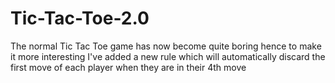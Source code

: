 # Tic-Tac-Toe-2.0
The normal Tic Tac Toe game has now become quite boring hence to make it more interesting I've added a new rule which will automatically discard the first move of each player when they are in their 4th move 
